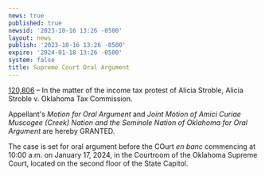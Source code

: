 ```yaml
---
news: true
published: true
newsid: '2023-10-16 13:26 -0500'
layout: news
publish: '2023-10-16 13:26 -0500'
expire: '2024-01-18 13:26 -0500'
system: false
title: Supreme Court Oral Argument
---
```

[120,806](https://www.oscn.net/dockets/GetCaseInformation.aspx?db=appellate&number=120806) – In the matter of the income tax protest of Alicia Stroble, Alicia Stroble v. Oklahoma Tax Commission.

Appellant's <em>Motion for Oral Argument</em> and <em>Joint Motion of Amici Curiae Muscogee (Creek) Nation and the Seminole Nation of Oklahoma for Oral Argument</em> are hereby GRANTED.

The case is set for oral argument before the COurt <em>en banc</em> commencing at 10:00 a.m. on January 17, 2024, in the Courtroom of the Oklahoma Supreme Court, located on the second floor of the State Capitol.